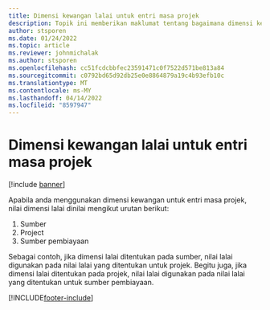 ```yaml
---
title: Dimensi kewangan lalai untuk entri masa projek
description: Topik ini memberikan maklumat tentang bagaimana dimensi kewangan lalai digunakan pada entri masa.
author: stsporen
ms.date: 01/24/2022
ms.topic: article
ms.reviewer: johnmichalak
ms.author: stsporen
ms.openlocfilehash: cc51fcdcbbfec23591471c0f7522d571be813a84
ms.sourcegitcommit: c0792bd65d92db25e0e8864879a19c4b93efb10c
ms.translationtype: MT
ms.contentlocale: ms-MY
ms.lasthandoff: 04/14/2022
ms.locfileid: "8597947"
---
```

# <a name="defaulting-financial-dimensions-for-project-time-entries"></a>Dimensi kewangan lalai untuk entri masa projek

[!include [banner](../includes/banner.md)]

Apabila anda menggunakan dimensi kewangan untuk entri masa projek, nilai dimensi lalai dinilai mengikut urutan berikut:

1. Sumber
2. Project
3. Sumber pembiayaan

Sebagai contoh, jika dimensi lalai ditentukan pada sumber, nilai lalai digunakan pada nilai lalai yang ditentukan untuk projek. Begitu juga, jika dimensi lalai ditentukan pada projek, nilai lalai digunakan pada nilai lalai yang ditentukan untuk sumber pembiayaan.

[!INCLUDE[footer-include](../includes/footer-banner.md)]
